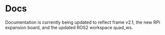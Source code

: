 # Docs

Documentation is currently being updated to reflect frame v2.1, the new RPi expansion board, and the updated ROS2 workspace quad_ws.
